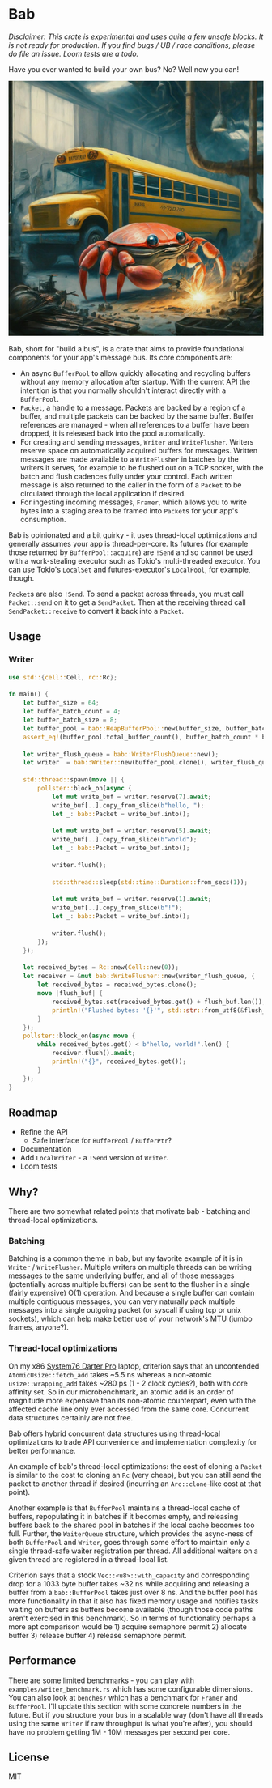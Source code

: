 # Bab

*Disclaimer: This crate is experimental and uses quite a few unsafe blocks. It is not ready for production. If you find bugs / UB / race conditions, please do file an issue. Loom tests are a todo.*

Have you ever wanted to build your own bus? No? Well now you can!

![crab builds a bus](./images/crab-builds-a-bus.png)

Bab, short for "build a bus", is a crate that aims to provide foundational components for your app's message bus. Its core components are:

- An async `BufferPool` to allow quickly allocating and recycling buffers without any memory allocation after startup. With the current API the intention is that you normally shouldn't interact directly with a `BufferPool`.
- `Packet`, a handle to a message. Packets are backed by a region of a buffer, and multiple packets can be backed by the same buffer. Buffer references are managed - when all references to a buffer have been dropped, it is released back into the pool automatically.
- For creating and sending messages, `Writer` and `WriteFlusher`. Writers reserve space on automatically acquired buffers for messages. Written messages are made available to a `WriteFlusher` in batches by the writers it serves, for example to be flushed out on a TCP socket, with the batch and flush cadences fully under your control. Each written message is also returned to the caller in the form of a `Packet` to be circulated through the local application if desired.
- For ingesting incoming messages, `Framer`, which allows you to write bytes into a staging area to be framed into `Packet`s for your app's consumption.

Bab is opinionated and a bit quirky - it uses thread-local optimizations and generally assumes your app is thread-per-core. Its futures (for example those returned by `BufferPool::acquire`) are `!Send` and so cannot be used with a work-stealing executor such as Tokio's multi-threaded executor. You can use Tokio's `LocalSet` and futures-executor's `LocalPool`, for example, though.

`Packet`s are also `!Send`. To send a packet across threads, you must call `Packet::send` on it to get a `SendPacket`. Then at the receiving thread call `SendPacket::receive` to convert it back into a `Packet`.

## Usage

### Writer

```rust
use std::{cell::Cell, rc::Rc};

fn main() {
    let buffer_size = 64;
    let buffer_batch_count = 4;
    let buffer_batch_size = 8;
    let buffer_pool = bab::HeapBufferPool::new(buffer_size, buffer_batch_count, buffer_batch_size);
    assert_eq!(buffer_pool.total_buffer_count(), buffer_batch_count * buffer_batch_size);

    let writer_flush_queue = bab::WriterFlushQueue::new();
    let writer  = bab::Writer::new(buffer_pool.clone(), writer_flush_queue.clone(), 0);

    std::thread::spawn(move || {
        pollster::block_on(async {
            let mut write_buf = writer.reserve(7).await;
            write_buf[..].copy_from_slice(b"hello, ");
            let _: bab::Packet = write_buf.into();

            let mut write_buf = writer.reserve(5).await;
            write_buf[..].copy_from_slice(b"world");
            let _: bab::Packet = write_buf.into();

            writer.flush();

            std::thread::sleep(std::time::Duration::from_secs(1));

            let mut write_buf = writer.reserve(1).await;
            write_buf[..].copy_from_slice(b"!");
            let _: bab::Packet = write_buf.into();

            writer.flush();
        });
    });

    let received_bytes = Rc::new(Cell::new(0));
    let receiver = &mut bab::WriteFlusher::new(writer_flush_queue, {
        let received_bytes = received_bytes.clone();
        move |flush_buf| {
            received_bytes.set(received_bytes.get() + flush_buf.len());
            println!("Flushed bytes: '{}'", std::str::from_utf8(&flush_buf[..]).unwrap());
        }
    });
    pollster::block_on(async move {
        while received_bytes.get() < b"hello, world!".len() {
            receiver.flush().await;
            println!("{}", received_bytes.get());
        }
    });
}
```

## Roadmap

- Refine the API
    - Safe interface for `BufferPool` / `BufferPtr`?
- Documentation
- Add `LocalWriter` - a `!Send` version of `Writer`.
- Loom tests

## Why?

There are two somewhat related points that motivate bab - batching and thread-local optimizations.

### Batching

Batching is a common theme in bab, but my favorite example of it is in `Writer` / `WriteFlusher`. Multiple writers on multiple threads can be writing messages to the same underlying buffer, and all of those messages (potentially across multiple buffers) can be sent to the flusher in a single (fairly expensive) O(1) operation. And because a single buffer can contain multiple contiguous messages, you can very naturally pack multiple messages into a single outgoing packet (or syscall if using tcp or unix sockets), which can help make better use of your network's MTU (jumbo frames, anyone?).

### Thread-local optimizations

On my x86 [System76 Darter Pro](https://system76.com/laptops/darter) laptop, criterion says that an uncontended `AtomicUsize::fetch_add` takes ~5.5 ns whereas a non-atomic `usize::wrapping_add` takes ~280 ps (1 - 2 clock cycles?), both with core affinity set. So in our microbenchmark, an atomic add is an order of magnitude more expensive than its non-atomic counterpart, even with the affected cache line only ever accessed from the same core. Concurrent data structures certainly are not free.

Bab offers hybrid concurrent data structures using thread-local optimizations to trade API convenience and implementation complexity for better performance.

An example of bab's thread-local optimizations: the cost of cloning a `Packet` is similar to the cost to cloning an `Rc` (very cheap), but you can still send the packet to another thread if desired (incurring an `Arc::clone`-like cost at that point).

Another example is that `BufferPool` maintains a thread-local cache of buffers, repopulating it in batches if it becomes empty, and releasing buffers back to the shared pool in batches if the local cache becomes too full. Further, the `WaiterQueue` structure, which provides the async-ness of both `BufferPool` and `Writer`, goes through some effort to maintain only a single thread-safe waiter registration per thread. All additional waiters on a given thread are registered in a thread-local list.

Criterion says that a stock `Vec::<u8>::with_capacity` and corresponding drop for a 1033 byte buffer takes ~32 ns while acquiring and releasing a buffer from a `bab::BufferPool` takes just over 8 ns. And the buffer pool has more functionality in that it also has fixed memory usage and notifies tasks waiting on buffers as buffers become available (though those code paths aren't exercised in this benchmark). So in terms of functionality perhaps a more apt comparison would be 1) acquire semaphore permit 2) allocate buffer 3) release buffer 4) release semaphore permit.

## Performance

There are some limited benchmarks - you can play with `examples/writer_benchmark.rs` which has some configurable dimensions. You can also look at `benches/` which has a benchmark for `Framer` and `BufferPool`. I'll update this section with some concrete numbers in the future. But if you structure your bus in a scalable way (don't have all threads using the same `Writer` if raw throughput is what you're after), you should have no problem getting 1M - 10M messages per second per core.

## License

MIT
